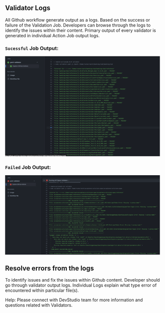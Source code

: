 ## Validator Logs

All Github workflow generate output as a logs. Based on the success or failure of the Validation Job. Developers can browse through the logs to identify the issues within their content. 
Primary output of every validator is generated in individual Action Job output logs. 


### `Sucessful` Job Output: 

![Git Action Job Output](../images/api-validator-pass.png)


### `Failed` Job Output:

![Git Action Job Output](../images/action_error_logs.png)


## Resolve errors from the logs

To identify issues and fix the issues within Github content. Developer should go through validator output logs. Individual Logs explain what type error of encountered within particular file(s).

Help: Please connect with DevStudio team for more information and questions related with Validators. 

